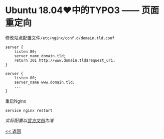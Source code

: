 # Ubuntu 18.04♥中的TYPO3 —— 页面重定向

修改站点配置文件`/etc/nginx/conf.d/domain.tld.conf`

    server {
        listen 80;
        server_name domain.tld;
        return 301 http://www.domain.tld$request_uri;
    }
    
    server {
        listen 80;
        server_name www.domain.tld;
        ...
    }

重启Nginx

    service nginx restart

*实际配置以[官方文档](http://nginx.org/en/docs/http/ngx_http_rewrite_module.html#return)为准*

[<< 返回](README.md)